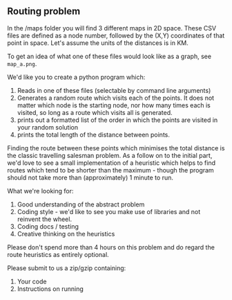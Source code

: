 Routing problem
---

In the /maps folder you will find 3 different maps in 2D space. These CSV files are defined as a node number, followed by the (X,Y) coordinates of that point in space. Let's assume the units of the distances is in KM.

To get an idea of what one of these files would look like as a graph, see `map_a.png`.

We'd like you to create a python program which:

1. Reads in one of these files (selectable by command line arguments)
2. Generates a random route which visits each of the points. It does not matter which node is the starting node, nor how many times each is visited, so long as a route which visits all is generated.
3. prints out a formatted list of the order in which the points are visited in your random solution
4. prints the total length of the distance between points.

Finding the route between these points which minimises the total distance is the classic travelling salesman problem. As a follow on to the initial part, we'd love to see a small implementation of a heuristic which helps to find routes which tend to be shorter than the maximum - though the program should not take more than (approximately) 1 minute to run.

What we're looking for:
1. Good understanding of the abstract problem
2. Coding style - we'd like to see you make use of libraries and not reinvent the wheel.
3. Coding docs / testing
4. Creative thinking on the heuristics

Please don't spend more than 4 hours on this problem and do regard the route heuristics as entirely optional.

Please submit to us a zip/gzip containing:

1. Your code
2. Instructions on running